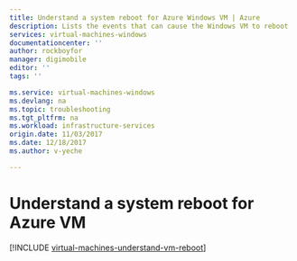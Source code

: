 ```yaml
---
title: Understand a system reboot for Azure Windows VM | Azure
description: Lists the events that can cause the Windows VM to reboot
services: virtual-machines-windows
documentationcenter: ''
author: rockboyfor
manager: digimobile
editor: ''
tags: ''

ms.service: virtual-machines-windows
ms.devlang: na
ms.topic: troubleshooting
ms.tgt_pltfrm: na
ms.workload: infrastructure-services
origin.date: 11/03/2017
ms.date: 12/18/2017
ms.author: v-yeche

---
```


# Understand a system reboot for Azure VM

[!INCLUDE [virtual-machines-understand-vm-reboot](../../../includes/virtual-machines-understand-vm-reboot.md)]
<!--Update_Description: update meta properties-->
